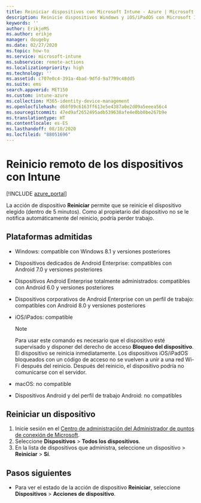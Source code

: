 ```yaml
---
title: Reiniciar dispositivos con Microsoft Intune - Azure | Microsoft Docs
description: Reinicie dispositivos Windows y iOS/iPadOS con Microsoft Intune en Azure Portal con la acción de reinicio remoto.
keywords: ''
author: ErikjeMS
ms.author: erikje
manager: dougeby
ms.date: 02/27/2020
ms.topic: how-to
ms.service: microsoft-intune
ms.subservice: remote-actions
ms.localizationpriority: high
ms.technology: ''
ms.assetid: c707e0c4-391a-4bad-9dfd-9a7799c48dd5
ms.suite: ems
search.appverid: MET150
ms.custom: intune-azure
ms.collection: M365-identity-device-management
ms.openlocfilehash: d68f09c6163ff613e5e4387a0e2d09a5eeea56c4
ms.sourcegitcommit: 47ed9af2652495adb539638afe4e0bb0be267b9e
ms.translationtype: HT
ms.contentlocale: es-ES
ms.lasthandoff: 08/10/2020
ms.locfileid: "88051696"
---
```

# <a name="remotely-restart-devices-with-intune"></a>Reinicio remoto de los dispositivos con Intune


[!INCLUDE [azure_portal](../includes/azure_portal.md)]

La acción de dispositivo **Reiniciar** permite que se reinicie el dispositivo elegido (dentro de 5 minutos). Como al propietario del dispositivo no se le notifica automáticamente del reinicio, podría perder trabajo.

## <a name="supported-platforms"></a>Plataformas admitidas

- Windows: compatible con Windows 8.1 y versiones posteriores
- Dispositivos dedicados de Android Enterprise: compatibles con Android 7.0 y versiones posteriores
- Dispositivos Android Enterprise totalmente administrados: compatibles con Android 6.0 y versiones posteriores
- Dispositivos corporativos de Android Enterprise con un perfil de trabajo: compatibles con Android 8.0 y versiones posteriores
- iOS/iPados: compatible

    > [!Note]  
    > Para usar este comando es necesario que el dispositivo esté supervisado y disponer del derecho de acceso **Bloqueo del dispositivo**. El dispositivo se reinicia inmediatamente. Los dispositivos iOS/iPadOS bloqueados con un código de acceso no se vuelven a unir a una red Wi-Fi después del reinicio. Después del reinicio, el dispositivo podría no comunicarse con el servidor.
- macOS: no compatible
- Dispositivos Android y del perfil de trabajo Android: no compatibles

## <a name="restart-a-device"></a>Reiniciar un dispositivo

1. Inicie sesión en el [Centro de administración del Administrador de puntos de conexión de Microsoft](https://go.microsoft.com/fwlink/?linkid=2109431).
3. Seleccione **Dispositivos** > **Todos los dispositivos**.
4. En la lista de dispositivos que administra, seleccione un dispositivo > **Reiniciar** > **Sí**.

## <a name="next-steps"></a>Pasos siguientes

- Para ver el estado de la acción de dispositivo **Reiniciar**, seleccione **Dispositivos** > **Acciones de dispositivo**.
